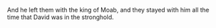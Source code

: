 And he left them with the king of Moab, and they stayed with him all the time that David was in the stronghold.
